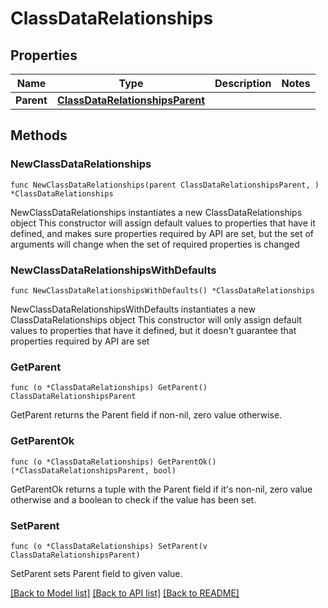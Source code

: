 # ClassDataRelationships

## Properties

Name | Type | Description | Notes
------------ | ------------- | ------------- | -------------
**Parent** | [**ClassDataRelationshipsParent**](ClassDataRelationshipsParent.md) |  | 

## Methods

### NewClassDataRelationships

`func NewClassDataRelationships(parent ClassDataRelationshipsParent, ) *ClassDataRelationships`

NewClassDataRelationships instantiates a new ClassDataRelationships object
This constructor will assign default values to properties that have it defined,
and makes sure properties required by API are set, but the set of arguments
will change when the set of required properties is changed

### NewClassDataRelationshipsWithDefaults

`func NewClassDataRelationshipsWithDefaults() *ClassDataRelationships`

NewClassDataRelationshipsWithDefaults instantiates a new ClassDataRelationships object
This constructor will only assign default values to properties that have it defined,
but it doesn't guarantee that properties required by API are set

### GetParent

`func (o *ClassDataRelationships) GetParent() ClassDataRelationshipsParent`

GetParent returns the Parent field if non-nil, zero value otherwise.

### GetParentOk

`func (o *ClassDataRelationships) GetParentOk() (*ClassDataRelationshipsParent, bool)`

GetParentOk returns a tuple with the Parent field if it's non-nil, zero value otherwise
and a boolean to check if the value has been set.

### SetParent

`func (o *ClassDataRelationships) SetParent(v ClassDataRelationshipsParent)`

SetParent sets Parent field to given value.



[[Back to Model list]](../README.md#documentation-for-models) [[Back to API list]](../README.md#documentation-for-api-endpoints) [[Back to README]](../README.md)


